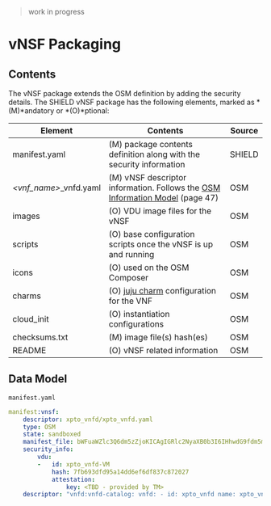 
> work in progress


# vNSF Packaging

## Contents

The vNSF package extends the OSM definition by adding the security details. The SHIELD vNSF package has the following elements, marked as *(M)*andatory or *(O)*ptional:


Element | Contents | Source
-|-|-
manifest.yaml | (M) package contents definition along with the security information | SHIELD
*&lt;vnf_name\>*_vnfd.yaml | (M) vNSF descriptor information. Follows the [OSM Information Model](https://osm.etsi.org/wikipub/images/0/0c/Osm-r1-information-model-descriptors.pdf) (page 47) | OSM
images | (O) VDU image files for the vNSF | OSM
scripts | (O) base configuration scripts once the vNSF is up and running | OSM
icons | (O) used on the OSM Composer | OSM
charms | (O) [juju charm](https://jujucharms.com/) configuration for the VNF | OSM
cloud_init | (O) instantiation configurations | OSM
checksums.txt | (M) image file(s) hash(es) | OSM
README | (O) vNSF related information | OSM


## Data Model

`manifest.yaml`

```yaml
manifest:vnsf:
    descriptor: xpto_vnfd/xpto_vnfd.yaml
    type: OSM
    state: sandboxed
    manifest_file: bWFuaWZlc3Q6dm5zZjoKICAgIGRlc2NyaXB0b3I6IHhwdG9fdm5mZC94cHRvX3ZuZmQueWFtbAog ICAgdHlwZTogT1NNCiAgICBzZWN1cml0eV9pbmZvOgogICAgICAgIHZkdToKICAgICAgICAgIC0g aWQ6IHhwdG9fdm5mZC1WTQogICAgICAgICAgICBoYXNoOiA3ZmI2OTNkZmQ5NWExNGRkNmVmNmRm ODM3Yzg3MjAyNwogICAgICAgICAgICBhdHRlc3RhdGlvbjoKICAgICAgICAgICAgICAgIHNvbWVr ZXk6IDxUQkQgLSBwcm92aWRlZCBieSBUTT4K
    security_info:
        vdu:
        -   id: xpto_vnfd-VM
            hash: 7fb693dfd95a14dd6ef6df837c872027
            attestation:
                key: <TBD - provided by TM>
    descriptor: "vnfd:vnfd-catalog: vnfd: - id: xpto_vnfd name: xpto_vnfd short-name: xpto_vnfd description: Generated by OSM pacakage generator vendor: OSM version: '1.0' # Place the logo as png in icons directory and provide the name here # logo: <update, optional> # Management interface mgmt-interface: vdu-id: xpto_vnfd-VM # Atleast one VDU need to be specified vdu: # Additional VDUs can be created by copying the # VDU descriptor below - id: xpto_vnfd-VM name: xpto_vnfd-VM description: xpto_vnfd-VM count: 1 # Flavour of the VM to be instantiated for the VDU vm-flavor: vcpu-count: 2 memory-mb: 4096 storage-gb: 10 # Image including the full path image: '/path/to/img/file' external-interface: # Specify the external interfaces # There can be multiple interfaces defined - name: eth0 virtual-interface: type: VIRTIO bandwidth: '0' vpci: '0000:00:0a.0' vnfd-connection-point-ref: eth0 - name: eth1 virtual-interface: type: VIRTIO bandwidth: '0' vpci: '0000:00:0b.0' vnfd-connection-point-ref: eth1 connection-point: - name: eth0 type: VPORT - name: eth1 type: VPORT # Uncomment and update below to enable juju # charm configuration for the VNF # vnf-configuration: # juju: # charm: <charm name> # service-primitive: # - name: config # parameter: # - name: <config parameter> # data-type: [STRING|INTEGER] # mandatory: [true|false] # default-value: <value> # - name: <action name> # parameter: # - name: <action parameter> # data-type: [STRING|INTEGER] # mandatory: [true|false] # default-value: <value> # initial-config-primitive: # - name: config # parameter: # - name: <config name> # value: <value> # - name: <action name> # parameter: # - name: <action parameter> # value: <value>"
```

